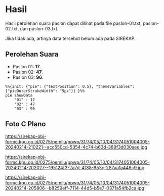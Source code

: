 # Hasil

Hasil perolehan suara paslon dapat dilihat pada file paslon-01.txt, paslon-02.txt, dan paslon-03.txt.

Jika tidak ada, artinya data tersebut belum ada pada SIREKAP.

## Perolehan Suara

 * Paslon 01: **17**.
 * Paslon 02: **47**.
 * Paslon 03: **96**.

```mermaid
%%{init: {"pie": {"textPosition": 0.5}, "themeVariables": {"pieOuterStrokeWidth": "5px"}} }%%
pie showData
    "01" : 17
    "02" : 47
    "03" : 96
```
## Foto C Plano

https://sirekap-obj-formc.kpu.go.id/0275/pemilu/ppwp/31/74/05/10/04/3174051004005-20240214-210221--acc550cd-5354-4c74-b63d-389f3d030aee.jpg

https://sirekap-obj-formc.kpu.go.id/0275/pemilu/ppwp/31/74/05/10/04/3174051004005-20240214-202027--195124f3-2a7d-4f38-953c-287aa1a446c9.jpg

https://sirekap-obj-formc.kpu.go.id/0275/pemilu/ppwp/31/74/05/10/04/3174051004005-20240214-205806--b8259eff-7114-44d5-b5e7-0371a54fb2ca.jpg

